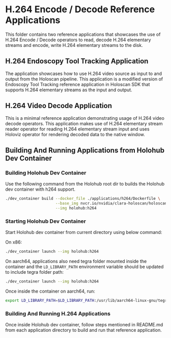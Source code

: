 # H.264 Encode / Decode Reference Applications

This folder contains two reference applications that showcases the use of H.264
Encode / Decode operators to read, decode H.264 elementary streams and encode,
write H.264 elementary streams to the disk.

## H.264 Endoscopy Tool Tracking Application

The application showcases how to use H.264 video source as input to and output
from the Holoscan pipeline. This application is a modified version of Endoscopy
Tool Tracking reference application in Holoscan SDK that supports H.264
elementary streams as the input and output.

## H.264 Video Decode Application

This is a minimal reference application demonstrating usage of H.264 video
decode operators. This application makes use of H.264 elementary stream reader
operator for reading H.264 elementary stream input and uses Holoviz operator
for rendering decoded data to the native window.

## Building And Running Applications from Holohub Dev Container

### Building Holohub Dev Container

Use the following command from the Holohub root dir to builds the Holohub dev container with
h264 support.

```bash
./dev_container build --docker_file ./applications/h264/Dockerfile \
                      --base_img nvcr.io/nvidia/clara-holoscan/holoscan:v1.0.3-dgpu \
                      --img holohub:h264
```

### Starting Holohub Dev Container 

Start Holohub dev container from current directory using below command:

On x86:

```bash
./dev_container launch --img holohub:h264
```

On aarch64, applications also need tegra folder mounted inside the container and
the `LD_LIBRARY_PATH` environment variable should be updated to include
tegra folder path:

```bash
./dev_container launch --img holohub:h264
```

Once inside the container on aarch64, run:

```bash
export LD_LIBRARY_PATH=$LD_LIBRARY_PATH:/usr/lib/aarch64-linux-gnu/tegra/
```

### Building And Running H.264 Applications

Once inside Holohub dev container, follow steps mentioned in README.md from
each application directory to build and run that reference application.
